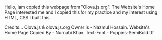 Hello, Iam copied this webpage from "Olova.js.org". The Website's Home Page interested me and I copied this for my practice and my interest using HTML, CSS I built this.


Credits...
Olova.js & olova.js.org Owner is - Nazmul Hossain.
Website's Home Page Copied By - Nurnabi Khan.
Text-Font - Poppins-SemiBold.ttf